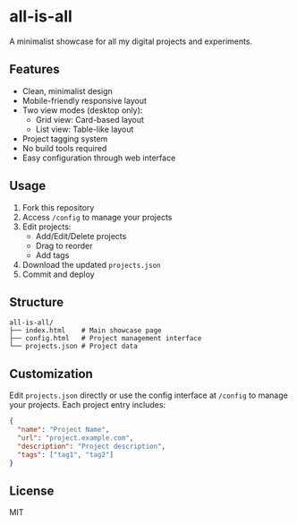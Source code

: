 # all-is-all
A minimalist showcase for all my digital projects and experiments.

## Features

- Clean, minimalist design
- Mobile-friendly responsive layout
- Two view modes (desktop only):
  - Grid view: Card-based layout
  - List view: Table-like layout
- Project tagging system
- No build tools required
- Easy configuration through web interface

## Usage

1. Fork this repository
2. Access `/config` to manage your projects
3. Edit projects:
   - Add/Edit/Delete projects
   - Drag to reorder
   - Add tags
4. Download the updated `projects.json`
5. Commit and deploy

## Structure

```
all-is-all/
├── index.html    # Main showcase page
├── config.html   # Project management interface
└── projects.json # Project data
```

## Customization

Edit `projects.json` directly or use the config interface at `/config` to manage your projects. Each project entry includes:

```json
{
  "name": "Project Name",
  "url": "project.example.com",
  "description": "Project description",
  "tags": ["tag1", "tag2"]
}
```

## License

MIT
